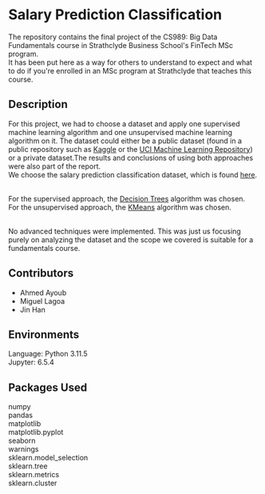 # Salary Prediction Classification
The repository contains the final project of the CS989: Big Data Fundamentals course in Strathclyde Business School's FinTech MSc program. <br />
It has been put here as a way for others to understand to expect and what to do if you're enrolled in an MSc program at Strathclyde that teaches this course.

## Description
For this project, we had to choose a dataset and apply one supervised machine learning algorithm and one unsupervised machine learning algorithm on it. The dataset could either be a public dataset (found in a public repository such as [Kaggle](https://www.kaggle.com/) or the [UCI Machine Learning Repository](https://archive.ics.uci.edu/)) or a private dataset.The results and conclusions of using both approaches were also part of the report. <br />
We choose the salary prediction classification dataset, which is found [here](https://www.kaggle.com/datasets/ayessa/salary-prediction-classification/data).
<br /> <br />

For the supervised approach, the [Decision Trees](https://scikit-learn.org/stable/modules/tree.html#:~:text=Decision%20Trees%20(DTs)%20are%20a,as%20a%20piecewise%20constant%20approximation.) algorithm was chosen.
<br />
For the unsupervised approach, the [KMeans](https://scikit-learn.org/stable/modules/generated/sklearn.cluster.KMeans.html) algorithm was chosen.
<br /> <br />

No advanced techniques were implemented. This was just us focusing purely on analyzing the dataset and the scope we covered is suitable for a fundamentals course. <br />

## Contributors
<ul>
  <li>Ahmed Ayoub</li>
  <li>Miguel Lagoa</li>
  <li>Jin Han</li>
</ul>

## Environments
Language: Python 3.11.5 <br />
Jupyter: 6.5.4 <br />

## Packages Used
numpy <br />
pandas <br />
matplotlib <br />
matplotlib.pyplot <br />
seaborn <br />
warnings <br />
sklearn.model_selection <br />
sklearn.tree <br />
sklearn.metrics <br />
sklearn.cluster <br />

